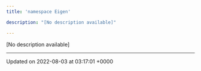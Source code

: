 ```yaml
---
title: 'namespace Eigen'

description: "[No description available]"

---
```







[No description available]






-------------------------------

Updated on 2022-08-03 at 03:17:01 +0000